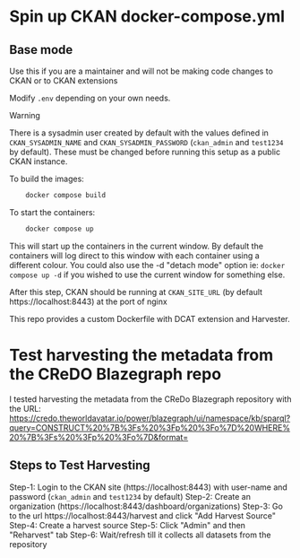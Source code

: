 # Spin up CKAN docker-compose.yml
## Base mode

Use this if you are a maintainer and will not be making code changes to CKAN or to CKAN extensions

Modify `.env` depending on your own needs.

> [!WARNING]
> There is a sysadmin user created by default with the values defined in `CKAN_SYSADMIN_NAME` and `CKAN_SYSADMIN_PASSWORD` (`ckan_admin` and `test1234` by default). These must be changed before running this setup as a public CKAN instance.

To build the images:

```bash
	docker compose build
```

To start the containers:

```bash
	docker compose up
```

This will start up the containers in the current window. By default the containers will log direct to this window with each container
using a different colour. You could also use the -d "detach mode" option ie: `docker compose up -d` if you wished to use the current
window for something else.

After this step, CKAN should be running at `CKAN_SITE_URL` (by default https://localhost:8443) at the port of nginx

This repo provides a custom Dockerfile with DCAT extension and Harvester.

# Test harvesting the metadata from the CReDO Blazegraph repo
I tested harvesting the metadata from the CReDo Blazegraph repository with the URL: https://credo.theworldavatar.io/power/blazegraph/ui/namespace/kb/sparql?query=CONSTRUCT%20%7B%3Fs%20%3Fp%20%3Fo%7D%20WHERE%20%7B%3Fs%20%3Fp%20%3Fo%7D&format=

## Steps to Test Harvesting
Step-1: Login to the CKAN site (https://localhost:8443) with user-name and password (`ckan_admin` and `test1234` by default)
Step-2: Create an organization (https://localhost:8443/dashboard/organizations)
Step-3: Go to the url https://localhost:8443/harvest and click "Add Harvest Source"
Step-4: Create a harvest source
Step-5: Click "Admin" and then "Reharvest" tab
Step-6: Wait/refresh till it collects all datasets from the repository 

<!-- # Document differences between our current use of DCAT/DCTerms predicates and CKAN/DCAT-AP's use
# Try adding the CKAN, datapusher and solr services to the stack
# Intergrate the new services with the existing services (postgres, dragonfly (redis))
# Added code to data uploader to perform harvesting when data uploaded -->
